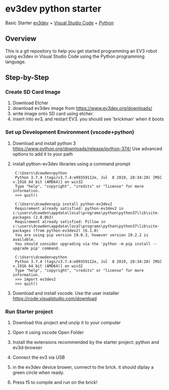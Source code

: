 # ev3dev python starter
Basic Starter [ev3dev] + [Visual Studio Code][code] + [Python]


## Overview
This is a git repository to help you get started programming an EV3 robot using
ev3dev in Visual Studio Code using the Python programming language.



## Step-by-Step

### Create SD Card Image
1. Download Etcher
2. download ev3dev image from https://www.ev3dev.org/downloads/
3. write image onto SD card using etcher.
4. insert into ev3, and restart EV3. you should see 'brickman' when it boots

### Set up Development Environment (vscode+python)

1. Download and install python 3  https://www.python.org/downloads/release/python-374/
	Use advanced options to add it to your path

2. install python-ev3dev libraries using a command prompt

        C:\Users\dcowden>python
        Python 3.7.4 (tags/v3.7.4:e09359112e, Jul  8 2019, 20:34:20) [MSC v.1916 64 bit (AMD64)] on win32
        Type "help", "copyright", "credits" or "license" for more information.
        >>> quit()

        C:\Users\dcowden>pip install python-ev3dev2
        Requirement already satisfied: python-ev3dev2 in c:\users\dcowden\appdata\local\programs\python\python37\lib\site-packages (2.0.0b3)
        Requirement already satisfied: Pillow in c:\users\dcowden\appdata\local\programs\python\python37\lib\site-packages (from python-ev3dev2) (6.1.0)
        You are using pip version 19.0.3, however version 19.2.2 is available.
        You should consider upgrading via the 'python -m pip install --upgrade pip' command.

        C:\Users\dcowden>python
        Python 3.7.4 (tags/v3.7.4:e09359112e, Jul  8 2019, 20:34:20) [MSC v.1916 64 bit (AMD64)] on win32
        Type "help", "copyright", "credits" or "license" for more information.
        >>> import ev3dev2
        >>> quit()

3. Download and install vscode. Use the user installer https://code.visualstudio.com/download

### Run Starter project

1. Download this project and unzip it to your computer

2. Open it using vscode Open Folder

3. Install the extensions recommended by the starter project: python and ev3d-browser

4. Connect the ev3 via USB

5. in the ev3dev device brower, connect to the brick. it should diplay a green circle when ready.

6. Press f5 to compile and run on the brick!



[ev3dev]: http://www.ev3dev.org
[code]: https://code.visualstudio.com/
[python]: https://www.python.org/
[git]: https://git-scm.com/
[github]: https://desktop.github.com/
